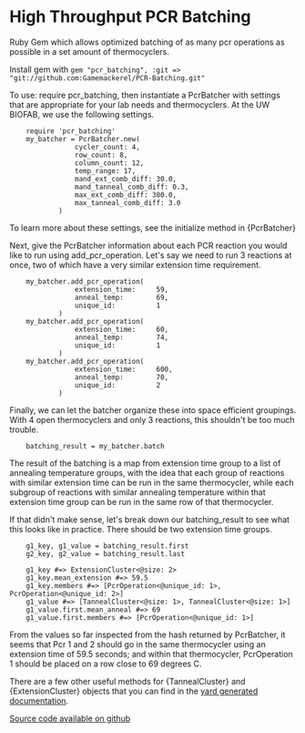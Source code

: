 # High Throughput PCR Batching
Ruby Gem which allows optimized batching of as many pcr operations as possible in a set amount of thermocyclers.

Install gem with `gem "pcr_batching", :git => "git://github.com:Gamemackerel/PCR-Batching.git"`

To use: require pcr_batching, then instantiate a PcrBatcher with settings that are appropriate for your lab needs and thermocyclers. At the UW BIOFAB, we use the following settings.

```
    require 'pcr_batching'
    my_batcher = PcrBatcher.new(
                cycler_count: 4,
                row_count: 8,
                column_count: 12,
                temp_range: 17,
                mand_ext_comb_diff: 30.0,
                mand_tanneal_comb_diff: 0.3,
                max_ext_comb_diff: 300.0,
                max_tanneal_comb_diff: 3.0
            )
```

To learn more about these settings, see the initialize method in {PcrBatcher}

Next, give the PcrBatcher information about each PCR reaction you would like to run using add_pcr_operation. Let's say we need to run 3 reactions at once, two of which have a very similar extension time requirement.

```
    my_batcher.add_pcr_operation(
                extension_time:     59,
                anneal_temp:        69,
                unique_id:          1
            )
    my_batcher.add_pcr_operation(
                extension_time:     60,
                anneal_temp:        74,
                unique_id:          1
            )
    my_batcher.add_pcr_operation(
                extension_time:     600,
                anneal_temp:        70,
                unique_id:          2
            )
```

Finally, we can let the batcher organize these into space efficient groupings. With 4 open thermocyclers and only 3 reactions, this shouldn't be too much trouble.

```
    batching_result = my_batcher.batch
```


The result of the batching is a map from extension time group to a list of annealing temperature groups, with the idea that each group of reactions with similar extension time can be run in the same thermocycler, while each subgroup of reactions with similar annealing temperature within that extension time group can be run in the same row of that thermocycler.

If that didn't make sense, let's break down our batching_result to see what this looks like in practice. There should be two extension time groups.

```
    g1_key, g1_value = batching_result.first
    g2_key, g2_value = batching_result.last

    g1_key #=> ExtensionCluster<@size: 2>
    g1_key.mean_extension #=> 59.5
    g1_key.members #=> [PcrOperation<@unique_id: 1>, PcrOperation<@unique_id: 2>]
    g1_value #=> [TannealCluster<@size: 1>, TannealCluster<@size: 1>]
    g1_value.first.mean_anneal #=> 69
    g1_value.first.members #=> [PcrOperation<@unique_id: 1>]
```

From the values so far inspected from the hash returned by PcrBatcher, it seems that Pcr 1 and 2 should go in the same thermocycler using an extension time of 59.5 seconds; and within that thermocycler, PcrOperation 1 should be placed on a row close to 69 degrees C.

There are a few other useful methods for {TannealCluster} and {ExtensionCluster} objects that you can find in the [yard generated documentation](https://gamemackerel.github.io/PCR-Batching/).

[Source code available on github](https://github.com/Gamemackerel/PCR-Batching)